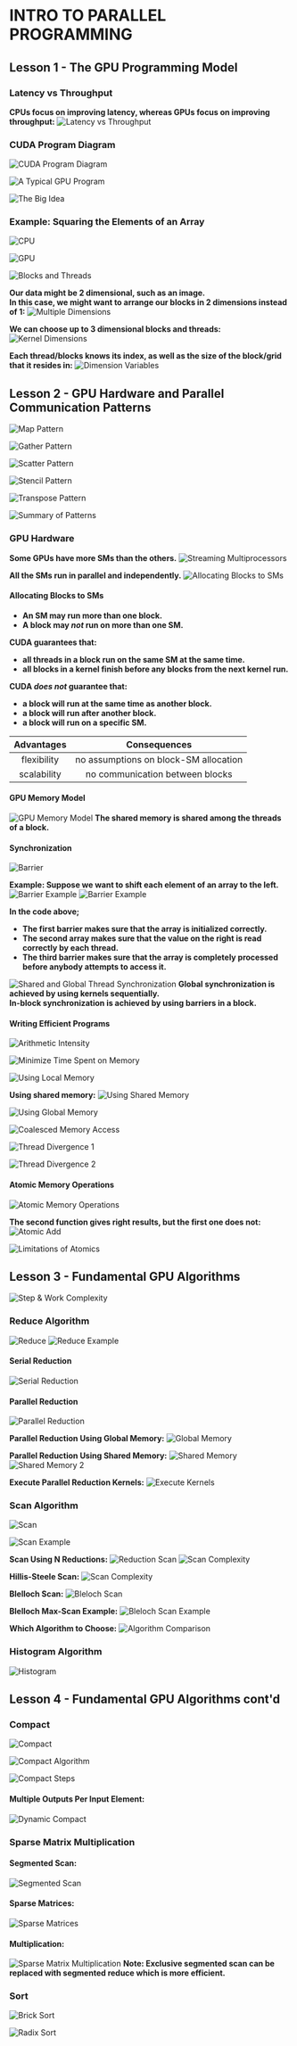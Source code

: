 # INTRO TO PARALLEL PROGRAMMING

## Lesson 1 - The GPU Programming Model

### Latency vs Throughput
**CPUs focus on improving latency, whereas GPUs focus on improving throughput:**
![Latency vs Throughput](Images/latency-vs-throughput.png)

### CUDA Program Diagram
![CUDA Program Diagram](Images/cuda-program-diagram.png)

![A Typical GPU Program](Images/typical-gpu-program.png)

![The Big Idea](Images/big-idea.png)

### Example: Squaring the Elements of an Array
![CPU](Images/square-array-on-cpu.png)

![GPU](Images/square-array-on-gpu.png)

![Blocks and Threads](Images/blocks-and-threads.png)

**Our data might be 2 dimensional, such as an image.** <br>
**In this case, we might want to arrange our blocks in 2 dimensions instead of 1:**
![Multiple Dimensions](Images/multiple-dimensions.png)

**We can choose up to 3 dimensional blocks and threads:**
![Kernel Dimensions](Images/kernel-dimensions.png)

**Each thread/blocks knows its index, as well as the size of the block/grid that it resides in:**
![Dimension Variables](Images/dimension-variables.png)

## Lesson 2 - GPU Hardware and Parallel Communication Patterns

![Map Pattern](Images/map-pattern.png)

![Gather Pattern](Images/gather-pattern.png)

![Scatter Pattern](Images/scatter-pattern.png)

![Stencil Pattern](Images/stencil-pattern.png)

![Transpose Pattern](Images/transpose-pattern.png)

![Summary of Patterns](Images/patterns-summary.png)

### GPU Hardware
**Some GPUs have more SMs than the others.**
![Streaming Multiprocessors](Images/streaming-multiprocessors.png)

**All the SMs run in parallel and independently.**
![Allocating Blocks to SMs](Images/allocating-blocks.png)

#### Allocating Blocks to SMs

  * **An SM may run more than one block.**
  * **A block may _not_ run on more than one SM.**

**CUDA guarantees that:**
 - **all threads in a block run on the same SM at the same time.**
 - **all blocks in a kernel finish before any blocks from the next kernel run.**

**CUDA _does not_ guarantee that:**
 - **a block will run at the same time as another block.**
 - **a block will run after another block.**
 - **a block will run on a specific SM.**

| Advantages | Consequences                         |
| :---------:| :-----------------------------------:|
| flexibility| no assumptions on block-SM allocation|
| scalability| no communication between blocks      |

#### GPU Memory Model

![GPU Memory Model](Images/gpu-memory-model.png)
**The shared memory is shared among the threads of a block.**

#### Synchronization

![Barrier](Images/synchronization-barrier.png)

**Example: Suppose we want to shift each element of an array to the left.**
![Barrier Example](Images/barrier-example-1.png)
![Barrier Example](Images/barrier-example-2.png)

**In the code above;**
  - **The first barrier makes sure that the array is initialized correctly.**
  - **The second array makes sure that the value on the right is read correctly by each thread.**
  - **The third barrier makes sure that the array is completely processed before anybody attempts to access it.**

![Shared and Global Thread Synchronization](Images/shared-and-global-sync.png)
**Global synchronization is achieved by using kernels sequentially. <br>
In-block synchronization is achieved by using barriers in a block.**

#### Writing Efficient Programs
![Arithmetic Intensity](Images/arithmetic-intensity.png)

![Minimize Time Spent on Memory](Images/memory-time.png)

![Using Local Memory](Images/using-local-memory.png)

**Using shared memory:**
![Using Shared Memory](Images/using-shared-memory.png)

![Using Global Memory](Images/using-global-memory.png)

![Coalesced Memory Access](Images/coalesced-memory.png)

![Thread Divergence 1](Images/thread-divergence.png)

![Thread Divergence 2](Images/thread-divergence-2.png)

#### Atomic Memory Operations
![Atomic Memory Operations](Images/atomic-memory-operations.png)

**The second function gives right results, but the first one does not:**
![Atomic Add](Images/atomic-add.png)

![Limitations of Atomics](Images/limitations-of-atomics.png)

## Lesson 3 - Fundamental GPU Algorithms
![Step & Work Complexity](Images/step-and-work-complexity.png)
### Reduce Algorithm
![Reduce](Images/reduce.png)
![Reduce Example](Images/reduce-example.png)

#### Serial Reduction
![Serial Reduction](Images/serial-reduction.png)
#### Parallel Reduction
![Parallel Reduction](Images/parallel-reduction.png)

**Parallel Reduction Using Global Memory:**
![Global Memory](Images/parallel-reduction-global.png)

**Parallel Reduction Using Shared Memory:**
![Shared Memory](Images/parallel-reduction-shared.png)
![Shared Memory 2](Images/parallel-reduction-shared-2.png)

**Execute Parallel Reduction Kernels:**
![Execute Kernels](Images/parallel-reduction-execute.png)

### Scan Algorithm
![Scan](Images/scan-algorithm.png)

![Scan Example](Images/scan-example.png)

**Scan Using N Reductions:**
![Reduction Scan](Images/naive-scan.png)
![Scan Complexity](Images/scan-complexity.png)

**Hillis-Steele Scan:**
![Scan Complexity](Images/hillis-steele-scan.png)

**Blelloch Scan:**
![Bleloch Scan](Images/blelloch-scan.png)

**Blelloch Max-Scan Example:**
![Bleloch Scan Example](Images/maxscan-example.png)

**Which Algorithm to Choose:**
![Algorithm Comparison](Images/choosing-the-right-algorithm.png)

### Histogram Algorithm
![Histogram](Images/histogram-algorithm.png)

## Lesson 4 - Fundamental GPU Algorithms cont'd

### Compact
![Compact](Images/compact-primitive.png)

![Compact Algorithm](Images/compact-algorithm.png)

![Compact Steps](Images/compact-steps.png)

#### Multiple Outputs Per Input Element:
![Dynamic Compact](Images/dynamic-compact.png)

### Sparse Matrix Multiplication
#### Segmented Scan:
![Segmented Scan](Images/segmented-scan.png)

#### Sparse Matrices:
![Sparse Matrices](Images/sparse-matrices.png)

#### Multiplication:
![Sparse Matrix Multiplication](Images/sparse-matrix-multiplication.png)
**Note: Exclusive segmented scan can be replaced with segmented reduce which is more efficient.**

### Sort
![Brick Sort](Images/brick-sort.png)

![Radix Sort](Images/radix-sort.png)

